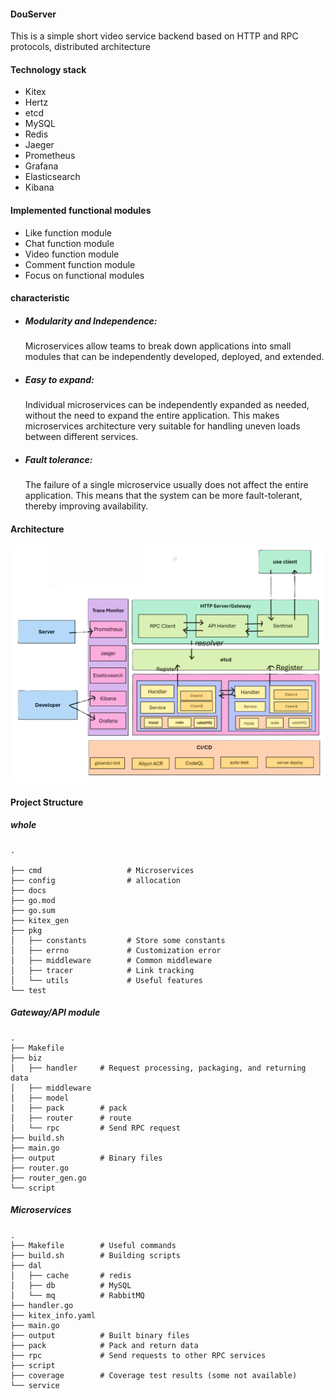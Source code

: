 
#### DouServer
This is a simple short video service backend based on HTTP and RPC protocols, distributed architecture


#### Technology stack
 - Kitex
 - Hertz
 - etcd
 - MySQL
 - Redis
 - Jaeger
 - Prometheus
 - Grafana
 - Elasticsearch
 - Kibana


#### Implemented functional modules
 - Like function module
 - Chat function module
 - Video function module
 - Comment function module
 - Focus on functional modules


#### characteristic
 - ##### Modularity and Independence: 
    Microservices allow teams to break down applications into small modules that can be independently developed, deployed, and extended.
 - ##### Easy to expand: 
    Individual microservices can be independently expanded as needed, without the need to expand the entire application. This makes microservices architecture very suitable for handling uneven loads between different services.
 - ##### Fault tolerance: 
    The failure of a single microservice usually does not affect the entire application. This means that the system can be more fault-tolerant, thereby improving availability.


#### Architecture
![architecture](./docs/img/AAarchitecture.png)


#### Project Structure


##### whole
```
.

├── cmd                   # Microservices
├── config                # allocation
├── docs
├── go.mod
├── go.sum
├── kitex_gen
├── pkg
│   ├── constants         # Store some constants
│   ├── errno             # Customization error
│   ├── middleware        # Common middleware
│   ├── tracer            # Link tracking
│   └── utils             # Useful features
└── test
```

##### Gateway/API module
```
.
├── Makefile
├── biz
│   ├── handler     # Request processing, packaging, and returning data
│   ├── middleware
│   ├── model
│   ├── pack        # pack
│   ├── router      # route
│   └── rpc         # Send RPC request
├── build.sh
├── main.go
├── output          # Binary files
├── router.go
├── router_gen.go
└── script
```

##### Microservices
```
.
├── Makefile        # Useful commands
├── build.sh        # Building scripts
├── dal
│   ├── cache       # redis
│   ├── db          # MySQL
│   └── mq          # RabbitMQ
├── handler.go
├── kitex_info.yaml
├── main.go
├── output          # Built binary files
├── pack            # Pack and return data
├── rpc             # Send requests to other RPC services
├── script
├── coverage        # Coverage test results (some not available)
└── service
```
